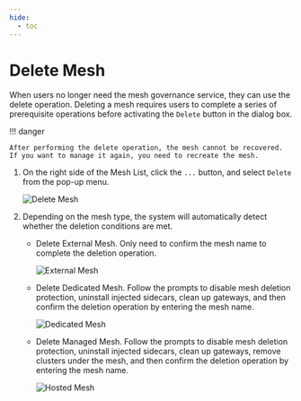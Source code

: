 ```yaml
---
hide:
  - toc
---
```


# Delete Mesh

When users no longer need the mesh governance service, they can use the delete operation.
Deleting a mesh requires users to complete a series of prerequisite operations
before activating the `Delete` button in the dialog box.

!!! danger

    After performing the delete operation, the mesh cannot be recovered. If you want to manage it again, you need to recreate the mesh.

1. On the right side of the Mesh List, click the `...` button, and select `Delete` from the pop-up menu.

    ![Delete Mesh](https://docs.daocloud.io/daocloud-docs-images/docs/en/docs/mspider/images/deletemesh01.png)

2. Depending on the mesh type, the system will automatically detect whether the deletion conditions are met.

    - Delete External Mesh. Only need to confirm the mesh name to complete the deletion operation.

        ![External Mesh](https://docs.daocloud.io/daocloud-docs-images/docs/en/docs/mspider/user-guide/images/deletemesh02.png)

    - Delete Dedicated Mesh. Follow the prompts to disable mesh deletion protection, uninstall injected sidecars, clean up gateways, and then confirm the deletion operation by entering the mesh name.

        ![Dedicated Mesh](https://docs.daocloud.io/daocloud-docs-images/docs/en/docs/mspider/images/deletemesh03.png)

    - Delete Managed Mesh. Follow the prompts to disable mesh deletion protection, uninstall injected sidecars, clean up gateways, remove clusters under the mesh, and then confirm the deletion operation by entering the mesh name.

        ![Hosted Mesh](https://docs.daocloud.io/daocloud-docs-images/docs/en/docs/mspider/images/deletemesh04.png)
